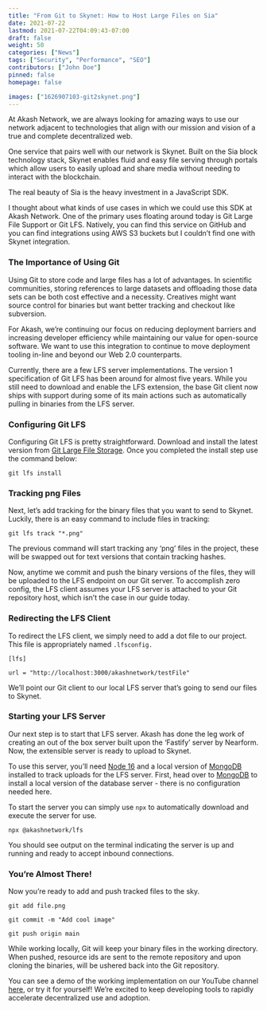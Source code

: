 ```yaml
---
title: "From Git to Skynet: How to Host Large Files on Sia"
date: 2021-07-22
lastmod: 2021-07-22T04:09:43-07:00
draft: false
weight: 50
categories: ["News"]
tags: ["Security", "Performance", "SEO"]
contributors: ["John Doe"]
pinned: false
homepage: false

images: ["1626907103-git2skynet.png"]
---
```

At Akash Network, we are always looking for amazing ways to use our network adjacent to technologies that align with our mission and vision of a true and complete decentralized web. 

One service that pairs well with our network is Skynet. Built on the Sia block technology stack, Skynet enables fluid and easy file serving through portals which allow users to easily upload and share media without needing to interact with the blockchain. 

The real beauty of Sia is the heavy investment in a JavaScript SDK. 

I thought about what kinds of use cases in which we could use this SDK at Akash Network. One of the primary uses floating around today is Git Large File Support or Git LFS. Natively, you can find this service on GitHub and you can find integrations using AWS S3 buckets but I couldn’t find one with Skynet integration.

### **The Importance of Using Git**

Using Git to store code and large files has a lot of advantages. In scientific communities, storing references to large datasets and offloading those data sets can be both cost effective and a necessity. Creatives might want source control for binaries but want better tracking and checkout like subversion.

For Akash, we’re continuing our focus on reducing deployment barriers and increasing developer efficiency while maintaining our value for open-source software. We want to use this integration to continue to move deployment tooling in-line and beyond our Web 2.0 counterparts.

Currently, there are a few LFS server implementations. The version 1 specification of Git LFS has been around for almost five years. While you still need to download and enable the LFS extension, the base Git client now ships with support during some of its main actions such as automatically pulling in binaries from the LFS server.

### **Configuring Git LFS**

Configuring Git LFS is pretty straightforward. Download and install the latest version from [Git Large File Storage](https://git-lfs.github.com/). Once you completed the install step use the command below:

`git lfs install`

### **Tracking png Files**

Next, let’s add tracking for the binary files that you want to send to Skynet. Luckily, there is an easy command to include files in tracking:

`git lfs track "*.png"`

The previous command will start tracking any ‘png’ files in the project, these will be swapped out for text versions that contain tracking hashes.

Now, anytime we commit and push the binary versions of the files, they will be uploaded to the LFS endpoint on our Git server. To accomplish zero config, the LFS client assumes your LFS server is attached to your Git repository host, which isn’t the case in our guide today.

### **Redirecting the LFS Client**

To redirect the LFS client, we simply need to add a dot file to our project. This file is appropriately named `.lfsconfig.`

`[lfs]`

`url = "http://localhost:3000/akashnetwork/testFile"`

We’ll point our Git client to our local LFS server that’s going to send our files to Skynet. 

### **Starting your LFS Server**

Our next step is to start that LFS server. Akash has done the leg work of creating an out of the box server built upon the ‘Fastify’ server by Nearform. Now, the extensible server is ready to upload to Skynet. 

To use this server, you’ll need [Node 16](https://nodejs.org/en/download/current/) and a local version of [MongoDB](https://www.mongodb.com/) installed to track uploads for the LFS server. First, head over to [MongoDB](https://www.mongodb.com/) to install a local version of the database server - there is no configuration needed here.

To start the server you can simply use `npx` to automatically download and execute the server for use.

`npx @akashnetwork/lfs`

You should see output on the terminal indicating the server is up and running and ready to accept inbound connections.

### **You’re Almost There!** 

Now you’re ready to add and push tracked files to the sky.

`git add file.png`

`git commit -m "Add cool image"`

`git push origin main`

While working locally, Git will keep your binary files in the working directory. When pushed, resource ids are sent to the remote repository and upon cloning the binaries, will be ushered back into the Git repository.

You can see a demo of the working implementation on our YouTube channel [here](https://youtu.be/W2pVpefAtA8), or try it for yourself! We’re excited to keep developing tools to rapidly accelerate decentralized use and adoption.